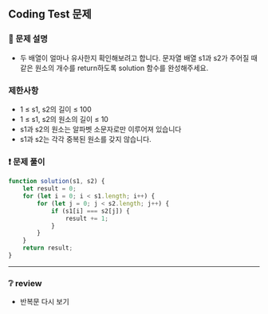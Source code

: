 ## Coding Test 문제

### 📌 문제 설명

- 두 배열이 얼마나 유사한지 확인해보려고 합니다. 문자열 배열 s1과 s2가 주어질 때 같은 원소의 개수를 return하도록 solution 함수를 완성해주세요.

### 제한사항

- 1 ≤ s1, s2의 길이 ≤ 100
- 1 ≤ s1, s2의 원소의 길이 ≤ 10
- s1과 s2의 원소는 알파벳 소문자로만 이루어져 있습니다
- s1과 s2는 각각 중복된 원소를 갖지 않습니다.

### ❗ 문제 풀이

```javascript
function solution(s1, s2) {
	let result = 0;
	for (let i = 0; i < s1.length; i++) {
		for (let j = 0; j < s2.length; j++) {
			if (s1[i] === s2[j]) {
				result += 1;
			}
		}
	}
	return result;
}
```

---

### ❔ review

- 반복문 다시 보기
